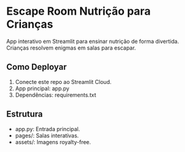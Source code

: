 # Escape Room Nutrição para Crianças

App interativo em Streamlit para ensinar nutrição de forma divertida. Crianças resolvem enigmas em salas para escapar.

## Como Deployar
1. Conecte este repo ao Streamlit Cloud.
2. App principal: app.py
3. Dependências: requirements.txt

## Estrutura
- app.py: Entrada principal.
- pages/: Salas interativas.
- assets/: Imagens royalty-free.
